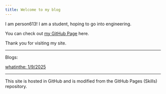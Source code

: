 ```yaml
---
title: Welcome to my blog
---
```

I am person613! I am a student, hoping to go into engineering. 

You can check out [my GitHub Page](https://github.com/person613) here. 

Thank you for visiting my site. 

----

Blogs:

[whatinthe: 1/9/2025](https://person613.github.io/skills-github-pages/2025/01/09/whatinthe.html)

----
This site is hosted in GitHub and is modified from the GitHub Pages (Skills) repository. 
